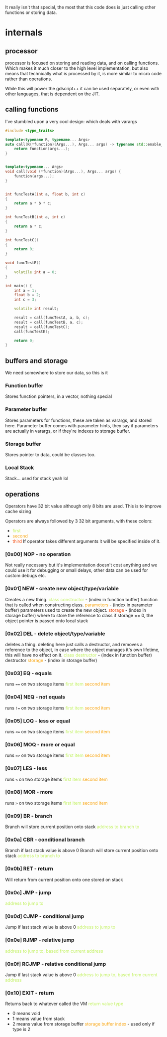 It really isn't that special, the most that this code does is just calling other functions or storing data.

# internals
## processor
processor is focused on storing and reading data, and on calling functions.
Which makes it much closer to the high level implementation, but also means that technically what is processed by it, is more similar to micro code rather than operations.

While this will power the gdscript++ it can be used separately, or even with other languages, that is dependent on the JIT.

## calling functions
I've stumbled upon a very cool design:
which deals with varargs
```cpp
#include <type_traits>

template<typename R, typename... Args>
auto call(R(*function)(Args...), Args... args) -> typename std::enable_if<!std::is_same<R, void>::value, R>::type {
    return function(args...);
}


template<typename... Args>
void call(void (*function)(Args...), Args... args) {
    function(args...);
}


int funcTestA(int a, float b, int c)
{
    return a * b * c;
}

int funcTestB(int a, int c)
{
    return a * c;
}

int funcTestC()
{
    return 0;
}

void funcTestE()
{
    volatile int a = 0;
}

int main() {
    int a = 1;
    float b = 2;
    int c = 3;

    volatile int result;

    result = call(funcTestA, a, b, c);
    result = call(funcTestB, a, c);
    result = call(funcTestC);
    call(funcTestE);

    return 0;
}
```


## buffers and storage
We need somewhere to store our data, so this is it 
### Function buffer
Stores function pointers, in a vector, nothing special
### Parameter buffer
Stores parameters for functions, these are taken as varargs, and stored here.
Parameter buffer comes with parameter hints, they say if parameters are actually in varargs, or if they're indexes to storage buffer.

### Storage buffer
Stores pointer to data, could be classes too.
### Local Stack
Stack... used for stack yeah lol

## operations
Operators have 32 bit value although only 8 bits are used.
This is to improve cache sizing

Operators are always followed by 3 32 bit arguments, with these colors:
- <font color="#C2F261">first</font>
- <font color="#FAA613">second</font>
- <font color="#F44708">third</font>
If operator takes different arguments it will be specified inside of it.

### [0x00] NOP - no operation
Not really necessary but it's implementation doesn't cost anything and we could use it for debugging or small delays, other data can be used for custom debugs etc.

### [0x01] NEW - create new object/type/variable
Creates a new thing.
<font color="#C2F261">class constructor</font> - (index in function buffer) function that is called when constructing class.
<font color="#FAA613">parameters</font> - (index in parameter buffer) parameters used to create the new object.
<font color="#F44708">storage</font> - (index in storage buffer) where to store the reference to class
if storage == 0, the object pointer is passed onto local stack

### [0x02] DEL - delete object/type/variable
deletes a thing.
deleting here just calls a destructor, and removes a reference to the object, in case where the object manages it's own lifetime, this will have no effect on it.
<font color="#C2F261">class destructor</font> - (index in function buffer) destructor
<font color="#FAA613">storage</font> - (index in storage buffer) 

### [0x03] EQ - equals
runs `==` on two storage items
<font color="#C2F261">first item</font>
<font color="#FAA613">second item</font>
### [0x04] NEQ - not equals
runs `!=` on two storage items
<font color="#C2F261">first item</font>
<font color="#FAA613">second item</font>
### [0x05] LOQ - less or equal
runs `<=` on two storage items
<font color="#C2F261">first item</font>
<font color="#FAA613">second item</font>
### [0x06] MOQ - more or equal
runs `=>` on two storage items
<font color="#C2F261">first item</font>
<font color="#FAA613">second item</font>
### [0x07] LES - less
runs `<` on two storage items
<font color="#C2F261">first item</font>
<font color="#FAA613">second item</font>
### [0x08] MOR - more
runs `>` on two storage items
<font color="#C2F261">first item</font>
<font color="#FAA613">second item</font>

### [0x09] BR - branch
Branch will store current position onto stack
<font color="#C2F261">address to branch to</font> 
### [0x0a] CBR - conditional branch
Branch if last stack value is above 0
Branch will store current position onto stack
<font color="#C2F261">address to branch to</font> 

### [0x0b] RET - return
Will return from current position onto one stored on stack

### [0x0c] JMP - jump
<font color="#C2F261">address to jump to</font> 
### [0x0d] CJMP - conditional jump
Jump if last stack value is above 0
<font color="#C2F261">address to jump to</font> 

### [0x0e] RJMP - relative jump
<font color="#C2F261">address to jump to, based from current address</font> 
### [0x0f] RCJMP - relative conditional jump
Jump if last stack value is above 0
<font color="#C2F261">address to jump to, based from current address</font> 

### [0x10] EXIT - return
Returns back to whatever called the VM
<font color="#C2F261">return value type</font>
- 0 means void
- 1 means value from stack
- 2 means value from storage buffer
<font color="#FAA613">storage buffer index</font> - used only if type is 2